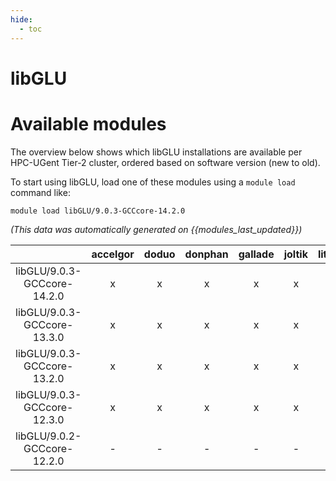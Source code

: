 ```yaml
---
hide:
  - toc
---
```


libGLU
======

# Available modules


The overview below shows which libGLU installations are available per HPC-UGent Tier-2 cluster, ordered based on software version (new to old).

To start using libGLU, load one of these modules using a `module load` command like:

```shell
module load libGLU/9.0.3-GCCcore-14.2.0
```

*(This data was automatically generated on {{modules_last_updated}})*

| |accelgor|doduo|donphan|gallade|joltik|litleo|shinx|
| :---: | :---: | :---: | :---: | :---: | :---: | :---: | :---: |
|libGLU/9.0.3-GCCcore-14.2.0|x|x|x|x|x|x|x|
|libGLU/9.0.3-GCCcore-13.3.0|x|x|x|x|x|x|x|
|libGLU/9.0.3-GCCcore-13.2.0|x|x|x|x|x|x|x|
|libGLU/9.0.3-GCCcore-12.3.0|x|x|x|x|x|x|x|
|libGLU/9.0.2-GCCcore-12.2.0|-|-|-|-|-|x|x|

